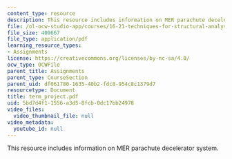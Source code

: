 ```yaml
---
content_type: resource
description: This resource includes information on MER parachute decelerator system.
file: /ol-ocw-studio-app/courses/16-21-techniques-for-structural-analysis-and-design-spring-2005/5bd7d4f11556a3d58fcb0dc17bb24978_term_project.pdf
file_size: 409667
file_type: application/pdf
learning_resource_types:
- Assignments
license: https://creativecommons.org/licenses/by-nc-sa/4.0/
ocw_type: OCWFile
parent_title: Assignments
parent_type: CourseSection
parent_uid: df061780-1635-40b2-fdc8-954c8c1379d7
resourcetype: Document
title: term_project.pdf
uid: 5bd7d4f1-1556-a3d5-8fcb-0dc17bb24978
video_files:
  video_thumbnail_file: null
video_metadata:
  youtube_id: null
---
```

This resource includes information on MER parachute decelerator system.